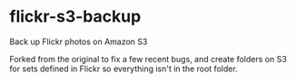 flickr-s3-backup
================

Back up Flickr photos on Amazon S3

Forked from the original to fix a few recent bugs, and create folders on S3 for sets defined in Flickr so everything isn't in the root folder.
